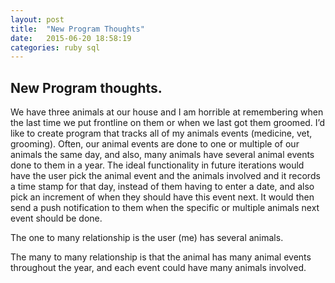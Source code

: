 ```yaml
---
layout: post
title:  "New Program Thoughts"
date:   2015-06-20 18:58:19
categories: ruby sql
---
```


## New Program thoughts.
We have three animals at our house and I am horrible at remembering when the last time 
we put frontline on them or when we last got them groomed. I’d like to create program 
that tracks all of my animals events (medicine, vet, grooming). Often, our 
animal events are done to one or multiple of our animals the same day, and also, many animals 
have several animal events done to them in a year. The ideal functionality in future 
iterations would have the user pick the animal event and the animals involved and it records a 
time stamp for that day, instead of them having to enter a date, and also pick an 
increment of when they should have this event next. It would then send a push notification to 
them when the specific or multiple animals next event should be done. 
 
The one to many relationship is the user (me) has several animals. 
 
The many to many relationship is that the animal has many animal events 
throughout the year, and each event could have many animals involved. 